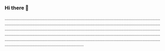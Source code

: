 ### Hi there 👋

...........................................................................................................................................................................................................................................................................................................................................................................................................................................................................................................................................................................................................................................................................................................